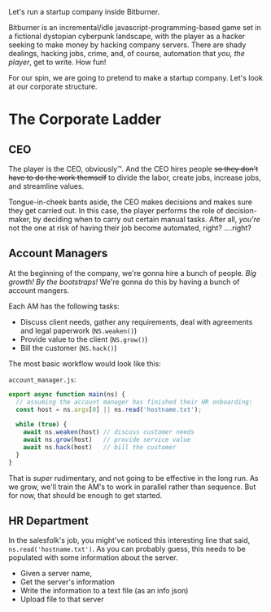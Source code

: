 Let's run a startup company inside Bitburner.

Bitburner is an incremental/idle javascript-programming-based game set in a fictional dystopian cyberpunk landscape, with the player as a hacker seeking to make money by hacking company servers. There are shady dealings, hacking jobs, crime, and, of course, automation that *you, the player*, get to write. How fun!

For our spin, we are going to pretend to make a startup company. Let's look at our corporate structure.

# The Corporate Ladder

## CEO

The player is the CEO, obviously™️. And the CEO hires people ~~so they don't have to do the work themself~~ to divide the labor, create jobs, increase jobs, and streamline values.

Tongue-in-cheek bants aside, the CEO makes decisions and makes sure they get carried out. In this case, the player performs the role of decision-maker, by deciding when to carry out certain manual tasks. After all, _you're_ not the one at risk of having their job become automated, right? ....right?

## Account Managers

At the beginning of the company, we're gonna hire a bunch of people. *Big growth! By the bootstraps!* We're gonna do this by having a bunch of account mangers.

Each AM has the following tasks:

- Discuss client needs, gather any requirements, deal with agreements and legal paperwork (`NS.weaken()`)
- Provide value to the client (`NS.grow()`)
- Bill the customer (`NS.hack()`)

The most basic workflow would look like this:

`account_manager.js`:
```js
export async function main(ns) {
  // assuming the account manager has finished their HR onboarding:
  const host = ns.args[0] || ns.read('hostname.txt');
  
  while (true) {
    await ns.weaken(host) // discuss customer needs
	await ns.grow(host)   // provide service value
    await ns.hack(host)   // bill the customer
  }
}
```

That is _super_ rudimentary, and not going to be effective in the long run. As we grow, we'll train the AM's to work in parallel rather than sequence. But for now, that should be enough to get started.

## HR Department

In the salesfolk's job, you might've noticed this interesting line that said, `ns.read('hostname.txt')`.  As you can probably guess, this needs to be populated with some information about the server. 

- Given a server name,
- Get the server's information
- Write the information to a text file (as an info json)
- Upload file to that server